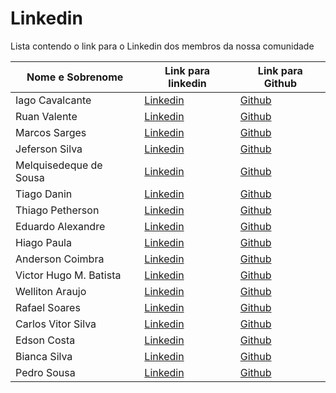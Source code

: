 # Linkedin

Lista contendo o link para o Linkedin dos membros da nossa comunidade

| Nome e Sobrenome       | Link para linkedin                                                          | Link para Github                             |
| ---------------------- | --------------------------------------------------------------------------- | -------------------------------------------- |
| Iago Cavalcante        | [Linkedin](https://linkedin.com/in/iago-a-cavalcante)                       | [Github](https://github.com/iagocavalcante)  |
| Ruan Valente           | [Linkedin](https://www.linkedin.com/in/ruan-valente/)                       | [Github](https://github.com/ruanvalente)     |
| Marcos Sarges          | [Linkedin](https://www.linkedin.com/in/marcos-sarges/)                      | [Github](https://github.com/marcossarges)    |
| Jeferson Silva         | [Linkedin](https://www.linkedin.com/in/silvajeferson82/)                    | [Github](https://github.com/silvajeferson82) |
| Melquisedeque de Sousa | [Linkedin](https://www.linkedin.com/in/melkdesousa/)                        | [Github](https://github.com/melkdesousa)     |
| Tiago Danin            | [Linkedin](https://www.linkedin.com/in/TiagoDanin/)                         | [Github](https://github.com/TiagoDanin)      |
| Thiago Petherson       | [Linkedin](https://www.linkedin.com/in/thiago-petherson-21b7b6193/)         | [Github](https://github.com/thiagopetherson) |
| Eduardo Alexandre      | [Linkedin](https://www.linkedin.com/in/eduardo-alexandre025/)               | [Github](https://github.com/DuAlexandre)     |
| Hiago Paula            | [Linkedin](https://www.linkedin.com/in/hiago-murilo/)                       | [Github](https://github.com/hiagomu)         |
| Anderson Coimbra       | [Linkedin](https://www.linkedin.com/in/andersoncoimbra/)                    | [Github](https://github.com/andersoncoimbra) |
| Victor Hugo M. Batista | [Linkedin](https://www.linkedin.com/in/victor-hugo99/)                      | [Github](https://github.com/torugo99)        |
| Welliton Araujo        | [Linkedin](https://www.linkedin.com/in/wellitonaraujo/)                     | [Github](https://github.com/wellitonaraujo)  |
| Rafael Soares          | [Linkedin](https://www.linkedin.com/in/rafael-d-soares/)                    | [Github](https://github.com/sawarafael)      |
| Carlos Vitor Silva     | [Linkedin](https://www.linkedin.com/in/carloscardoso05/)                    | [Github](https://github.com/carloscardoso05) |
| Edson Costa            | [Linkedin](https://www.linkedin.com/in/edsoncostadev/?originalSubdomain=br) | [Github](https://github.com/ecsistem)        |
| Bianca Silva           | [Linkedin](https://www.linkedin.com/in/biancassilva)                        | [Github](https://github.com/biancassilva)    |
| Pedro Sousa            | [Linkedin](https://www.linkedin.com/in/sousapedro11/)                       | [Github](https://github.com/SousaPedro11)    |
